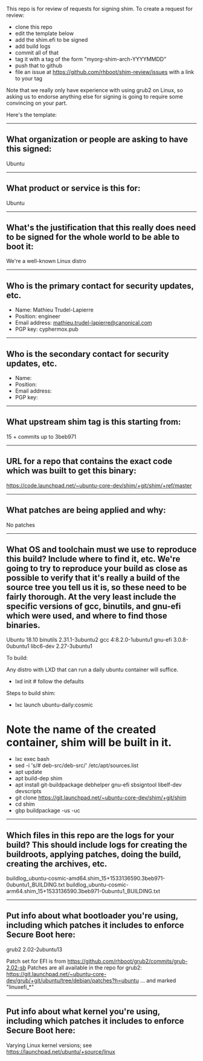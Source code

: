 This repo is for review of requests for signing shim.  To create a request for review:

- clone this repo
- edit the template below
- add the shim.efi to be signed
- add build logs
- commit all of that
- tag it with a tag of the form "myorg-shim-arch-YYYYMMDD"
- push that to github
- file an issue at https://github.com/rhboot/shim-review/issues with a link to your tag

Note that we really only have experience with using grub2 on Linux, so asking
us to endorse anything else for signing is going to require some convincing on
your part.

Here's the template:

-------------------------------------------------------------------------------
What organization or people are asking to have this signed:
-------------------------------------------------------------------------------
Ubuntu

-------------------------------------------------------------------------------
What product or service is this for:
-------------------------------------------------------------------------------
Ubuntu

-------------------------------------------------------------------------------
What's the justification that this really does need to be signed for the whole world to be able to boot it:
-------------------------------------------------------------------------------
We're a well-known Linux distro

-------------------------------------------------------------------------------
Who is the primary contact for security updates, etc.
-------------------------------------------------------------------------------
- Name: Mathieu Trudel-Lapierre
- Position: engineer
- Email address: mathieu.trudel-lapierre@canonical.com
- PGP key: cyphermox.pub

-------------------------------------------------------------------------------
Who is the secondary contact for security updates, etc.
-------------------------------------------------------------------------------
- Name:
- Position:
- Email address:
- PGP key: 

-------------------------------------------------------------------------------
What upstream shim tag is this starting from:
-------------------------------------------------------------------------------
15 + commits up to 3beb971

-------------------------------------------------------------------------------
URL for a repo that contains the exact code which was built to get this binary:
-------------------------------------------------------------------------------
https://code.launchpad.net/~ubuntu-core-dev/shim/+git/shim/+ref/master

-------------------------------------------------------------------------------
What patches are being applied and why:
-------------------------------------------------------------------------------
No patches

-------------------------------------------------------------------------------
What OS and toolchain must we use to reproduce this build?  Include where to find it, etc.  We're going to try to reproduce your build as close as possible to verify that it's really a build of the source tree you tell us it is, so these need to be fairly thorough. At the very least include the specific versions of gcc, binutils, and gnu-efi which were used, and where to find those binaries.
-------------------------------------------------------------------------------
Ubuntu 18.10
binutils 2.31.1-3ubuntu2
gcc 4:8.2.0-1ubuntu1
gnu-efi 3.0.8-0ubuntu1
libc6-dev 2.27-3ubuntu1

To build:

Any distro with LXD that can run a daily ubuntu container will
suffice.

- lxd init   # follow the defaults

Steps to build shim:
- lxc launch ubuntu-daily:cosmic
# Note the name of the created container, shim will be built in it.
- lxc exec <container name> bash
- sed -i 's/# deb-src/deb-src/' /etc/apt/sources.list
- apt update
- apt build-dep shim
- apt install git-buildpackage debhelper gnu-efi sbsigntool libelf-dev
devscripts
- git clone https://git.launchpad.net/~ubuntu-core-dev/shim/+git/shim
- cd shim
- gbp buildpackage -us -uc

-------------------------------------------------------------------------------
Which files in this repo are the logs for your build?   This should include logs for creating the buildroots, applying patches, doing the build, creating the archives, etc.
-------------------------------------------------------------------------------
buildlog_ubuntu-cosmic-amd64.shim_15+1533136590.3beb971-0ubuntu1_BUILDING.txt
buildlog_ubuntu-cosmic-arm64.shim_15+1533136590.3beb971-0ubuntu1_BUILDING.txt

-------------------------------------------------------------------------------
Put info about what bootloader you're using, including which patches it includes to enforce Secure Boot here:
-------------------------------------------------------------------------------
grub2 2.02-2ubuntu13

Patch set for EFI is from https://github.com/rhboot/grub2/commits/grub-2.02-sb
Patches are all available in the repo for grub2:
https://git.launchpad.net/~ubuntu-core-dev/grub/+git/ubuntu/tree/debian/patches?h=ubuntu
... and marked "linuxefi_*"

-------------------------------------------------------------------------------
Put info about what kernel you're using, including which patches it includes to enforce Secure Boot here:
-------------------------------------------------------------------------------
Varying Linux kernel versions; see https://launchpad.net/ubuntu/+source/linux

